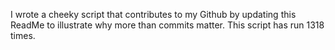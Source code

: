 I wrote a cheeky script that contributes to my Github by updating this ReadMe to illustrate why more than commits matter. This script has run 1318 times.